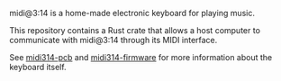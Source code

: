 
midi@3:14 is a home-made electronic keyboard for playing music.

This repository contains a Rust crate that allows a host computer to communicate
with midi@3:14 through its MIDI interface.

See [midi314-pcb](/tiliosys/midi314-pcb) and [midi314-firmware](/tiliosys/midi314-firmware)
for more information about the keyboard itself.
